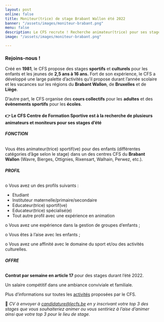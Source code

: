 ```yaml
---
layout: post
online: false
title: Moniteur(trice) de stage Brabant Wallon été 2022
banner: "/assets/images/moniteur-brabant.png"
menu: false
description: Le CFS recrute ! Recherche animateur(trice) pour ses stages
image: "/assets/images/moniteur-brabant.png"

---
```

### **Rejoins-nous !**

Créé en **1981**, le CFS propose des stages **sportifs** et **culturels** pour les enfants et les jeunes de **2,5 ans à 16 ans.** Fort de son expérience, le CFS a développé une large palette d’activités qu’il propose durant l’année scolaire et les vacances sur les régions du **Brabant Wallon**, de **Bruxelles** et de **Liège**.

D’autre part, le CFS organise des **cours collectifs** pour les **adultes** et des **évènements sportifs** pour les **écoles**.

#### **👉 Le CFS Centre de Formation Sportive est à la recherche de plusieurs animateurs et moniteurs pour ses stages d’été**

###### **FONCTION**

Vous êtes animateur(trice) sportif(ve) pour des enfants (différentes catégories d’âge selon le stage) dans un des centres CFS du **Brabant Wallon** (Wavre, Bierges, Ottignies, Rixensart, Walhain, Perwez, etc.).

###### **PROFIL**

o Vous avez un des profils suivants :

* Etudiant
* Instituteur maternelle/primaire/secondaire
* Educateur(trice) sportif(ve)
* Educateur(trice) spécialisé(e)
* Tout autre profil avec une expérience en animation

o Vous avez une expérience dans la gestion de groupes d’enfants ;

o Vous êtes à l’aise avec les enfants ;

o Vous avez une affinité avec le domaine du sport et/ou des activités culturelles.

###### **OFFRE**

**Contrat par semaine en article 17** pour des stages durant l’été 2022.

Un salaire compétitif dans une ambiance conviviale et familiale.

Plus d’informations sur toutes les [activités](https://www12.iclub.be/myiclub3_CFS_register.asp?ClubID=559&LG=FR&Categorie=4&Groupe=2&Province=Brabant) proposées par le CFS.

📩 _CV à envoyer à_ [_candidature@lecfs.be_](mailto:candidature@lecfs.be) _en y inscrivant votre top 3 des stages que vous souhaiteriez animer ou vous sentiriez à l’aise d’animer ainsi que votre top 3 pour le lieu de stage._